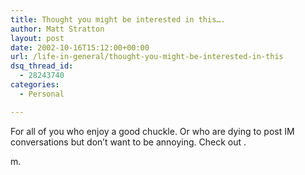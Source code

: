 ```yaml
---
title: Thought you might be interested in this….
author: Matt Stratton
layout: post
date: 2002-10-16T15:12:00+00:00
url: /life-in-general/thought-you-might-be-interested-in-this
dsq_thread_id:
  - 28243740
categories:
  - Personal

---
```

For all of you who enjoy a good chuckle. Or who are dying to post IM conversations but don&#8217;t want to be annoying. Check out .

m.
